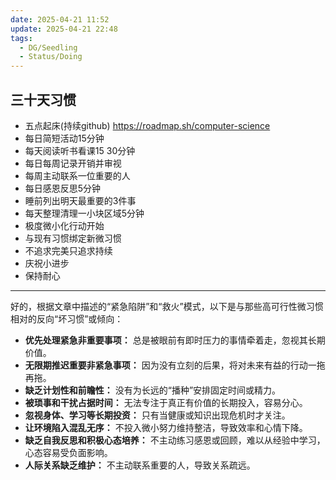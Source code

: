 ```yaml
---
date: 2025-04-21 11:52
update: 2025-04-21 22:48
tags:
  - DG/Seedling
  - Status/Doing
---
```

## 三十天习惯
- 五点起床(持续github) https://roadmap.sh/computer-science
- 每日简短活动15分钟
- 每天阅读听书看课15 30分钟
- 每日每周记录开销并审视
- 每周主动联系一位重要的人
- 每日感恩反思5分钟
- 睡前列出明天最重要的3件事
- 每天整理清理一小块区域5分钟
- 极度微小化行动开始
- 与现有习惯绑定新微习惯
- 不追求完美只追求持续
- 庆祝小进步
- 保持耐心

---

好的，根据文章中描述的“紧急陷阱”和“救火”模式，以下是与那些高可行性微习惯相对的反向“坏习惯”或倾向：

- **优先处理紧急非重要事项：** 总是被眼前有即时压力的事情牵着走，忽视其长期价值。
- **无限期推迟重要非紧急事项：** 因为没有立刻的后果，将对未来有益的行动一拖再拖。
- **缺乏计划性和前瞻性：** 没有为长远的“播种”安排固定时间或精力。
- **被琐事和干扰占据时间：** 无法专注于真正有价值的长期投入，容易分心。
- **忽视身体、学习等长期投资：** 只有当健康或知识出现危机时才关注。
- **让环境陷入混乱无序：** 不投入微小努力维持整洁，导致效率和心情下降。
- **缺乏自我反思和积极心态培养：** 不主动练习感恩或回顾，难以从经验中学习，心态容易受负面影响。
- **人际关系缺乏维护：** 不主动联系重要的人，导致关系疏远。
